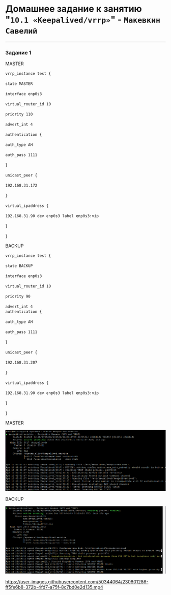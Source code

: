 # Домашнее задание к занятию "`10.1 «Keepalived/vrrp»`" - `Макевкин Савелий`

---

### Задание 1
MASTER 
```
vrrp_instance test {

state MASTER

interface enp0s3

virtual_router_id 10

priority 110

advert_int 4

authentication {

auth_type AH

auth_pass 1111

}

unicast_peer {

192.168.31.172

}

virtual_ipaddress {

192.168.31.90 dev enp0s3 label enp0s3:vip

}

}

```


BACKUP
```
vrrp_instance test {

state BACKUP

interface enp0s3

virtual_router_id 10

priority 90

advert_int 4
authentication {

auth_type AH

auth_pass 1111

}

unicast_peer {

192.168.31.207

}

virtual_ipaddress {

192.168.31.90 dev enp0s3 label enp0s3:vip

}

}

```

MASTER

![z1](https://github.com/smakevkin/hw/blob/main/10-1/1.png)




BACKUP

![z2](https://github.com/smakevkin/hw/blob/main/10-1/2.png)


https://user-images.githubusercontent.com/50344064/230801286-ff5fe6b8-372b-4fd7-a75f-8c7bd0e2d135.mp4

